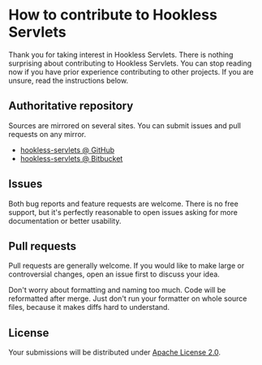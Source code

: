 <!--- Generated by scripts/configure.py --->
# How to contribute to Hookless Servlets

Thank you for taking interest in Hookless Servlets. There is nothing surprising about contributing to Hookless Servlets.
You can stop reading now if you have prior experience contributing to other projects.
If you are unsure, read the instructions below.

## Authoritative repository

Sources are mirrored on several sites. You can submit issues and pull requests on any mirror.

* [hookless-servlets @ GitHub](https://github.com/robertvazan/hookless-servlets)
* [hookless-servlets @ Bitbucket](https://bitbucket.org/robertvazan/hookless-servlets)

## Issues

Both bug reports and feature requests are welcome. There is no free support,
but it's perfectly reasonable to open issues asking for more documentation or better usability.

## Pull requests

Pull requests are generally welcome.
If you would like to make large or controversial changes, open an issue first to discuss your idea.

Don't worry about formatting and naming too much. Code will be reformatted after merge.
Just don't run your formatter on whole source files, because it makes diffs hard to understand.

## License

Your submissions will be distributed under [Apache License 2.0](LICENSE).
